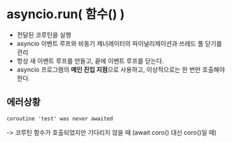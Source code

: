 
# asyncio.run( 함수() )

- 전달된 코루틴을 실행
- asyncio 이벤트 루프와 비동기 제너레이터의 파이널리제이션과 쓰레드 풀 닫기를 관리
- 항상 새 이벤트 루프를 만들고, 끝에 이벤트 루프를 닫는다.
- asyncio 프로그램의 **메인 진입 지점**으로 사용하고, 이상적으로는 한 번만 호출해야 한다.


## 에러상황 
```
coroutine 'test' was never awaited 
```
-> 코루틴 함수가 호출되었지만 기다리지 않을 때 (await coro() 대신 coro()일 때)
